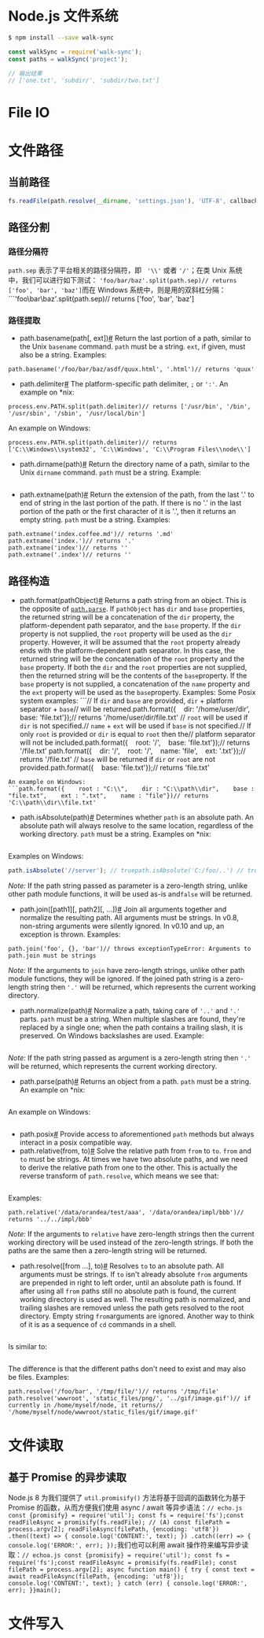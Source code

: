 # Node.js 文件系统

```sh
$ npm install --save walk-sync
```

```js
const walkSync = require('walk-sync');
const paths = walkSync('project');

// 输出结果
// ['one.txt', 'subdir/', 'subdir/two.txt']
```

# File IO

# 文件路径

## 当前路径

```js
fs.readFile(path.resolve(__dirname, 'settings.json'), 'UTF-8', callback);
```

## 路径分割

### 路径分隔符

`path.sep` 表示了平台相关的路径分隔符，即   `'\\'` 或者 `'/'`；在类 Unix 系统中，我们可以进行如下测试： `'foo/bar/baz'.split(path.sep)// returns ['foo', 'bar', 'baz']`而在 Windows 系统中，则是用的双斜杠分隔：```'foo\\bar\\baz'.split(path.sep)// returns ['foo', 'bar', 'baz']

### 路径提取

* path.basename(path[, ext])[#](https://nodejs.org/api/path.html#path_path_basename_path_ext)
  Return the last portion of a path, similar to the Unix `basename` command. `path` must be a string. `ext`, if given, must also be a string.
  Examples:

```path.basename('/foo/bar/baz/asdf/quux.html')// returns 'quux.html'
path.basename('/foo/bar/baz/asdf/quux.html', '.html')// returns 'quux'
```

* path.delimiter[#](https://nodejs.org/api/path.html#path_path_delimiter) The platform-specific path delimiter, `;` or `':'`. An example on \*nix:

```console.log(process.env.PATH)// '/usr/bin:/bin:/usr/sbin:/sbin:/usr/local/bin'
process.env.PATH.split(path.delimiter)// returns ['/usr/bin', '/bin', '/usr/sbin', '/sbin', '/usr/local/bin']
```

An example on Windows:

```console.log(process.env.PATH)// 'C:\Windows\system32;C:\Windows;C:\Program Files\node'
process.env.PATH.split(path.delimiter)// returns ['C:\\Windows\\system32', 'C:\\Windows', 'C:\\Program Files\\node\\']
```

* path.dirname(path)[#](https://nodejs.org/api/path.html#path_path_dirname_path) Return the directory name of a path, similar to the Unix `dirname` command. `path` must be a string. Example:

```path.dirname('/foo/bar/baz/asdf/quux')// returns '/foo/bar/baz/asdf'

```

* path.extname(path)[#](https://nodejs.org/api/path.html#path_path_extname_path) Return the extension of the path, from the last '.' to end of string in the last portion of the path. If there is no '.' in the last portion of the path or the first character of it is '.', then it returns an empty string. `path` must be a string. Examples:

```path.extname('index.html')// returns '.html'
path.extname('index.coffee.md')// returns '.md'
path.extname('index.')// returns '.'
path.extname('index')// returns ''
path.extname('.index')// returns ''
```

## 路径构造

* path.format(pathObject)[#](https://nodejs.org/api/path.html#path_path_format_pathobject) Returns a path string from an object. This is the opposite of [`path.parse`](https://nodejs.org/api/path.html#path_path_parse_path). If `pathObject` has `dir` and `base` properties, the returned string will be a concatenation of the `dir` property, the platform-dependent path separator, and the `base` property. If the `dir` property is not supplied, the `root` property will be used as the `dir` property. However, it will be assumed that the `root` property already ends with the platform-dependent path separator. In this case, the returned string will be the concatenation of the `root` property and the `base` property. If both the `dir` and the `root` properties are not supplied, then the returned string will be the contents of the `base`property. If the `base` property is not supplied, a concatenation of the `name` property and the `ext` property will be used as the `base`property. Examples: Some Posix system examples: ```// If `dir` and `base` are provided, `dir` + platform separator + `base`// will be returned.path.format({    dir: '/home/user/dir',    base: 'file.txt'});// returns '/home/user/dir/file.txt' // `root` will be used if `dir` is not specified.// `name` + `ext` will be used if `base` is not specified.// If only `root` is provided or `dir` is equal to `root` then the// platform separator will not be included.path.format({    root: '/',    base: 'file.txt'});// returns '/file.txt' path.format({    dir: '/',    root: '/',    name: 'file',    ext: '.txt'});// returns '/file.txt' // `base` will be returned if `dir` or `root` are not provided.path.format({    base: 'file.txt'});// returns 'file.txt'

````
An example on Windows:
```path.format({    root : "C:\\",    dir : "C:\\path\\dir",    base : "file.txt",    ext : ".txt",    name : "file"})// returns 'C:\\path\\dir\\file.txt'
````

* path.isAbsolute(path)[#](https://nodejs.org/api/path.html#path_path_isabsolute_path) Determines whether `path` is an absolute path. An absolute path will always resolve to the same location, regardless of the working directory. `path` must be a string. Examples on \*nix:

```path.isAbsolute('/foo/bar') // truepath.isAbsolute('/baz/..')  // truepath.isAbsolute('qux/')     // falsepath.isAbsolute('.')        // false

```

Examples on Windows:

```js
path.isAbsolute('//server'); // truepath.isAbsolute('C:/foo/..') // truepath.isAbsolute('bar\baz')  // falsepath.isAbsolute('.')         // false
```

_Note:_ If the path string passed as parameter is a zero-length string, unlike other path module functions, it will be used as-is and`false` will be returned.

* path.join([path1][, path2][, ...])[#](https://nodejs.org/api/path.html#path_path_join_path1_path2) Join all arguments together and normalize the resulting path. All arguments must be strings. In v0.8, non-string arguments were silently ignored. In v0.10 and up, an exception is thrown. Examples:

```path.join('/foo', 'bar', 'baz/asdf', 'quux', '..')// returns '/foo/bar/baz/asdf'
path.join('foo', {}, 'bar')// throws exceptionTypeError: Arguments to path.join must be strings
```

_Note:_ If the arguments to `join` have zero-length strings, unlike other path module functions, they will be ignored. If the joined path string is a zero-length string then `'.'` will be returned, which represents the current working directory.

* path.normalize(path)[#](https://nodejs.org/api/path.html#path_path_normalize_path) Normalize a path, taking care of `'..'` and `'.'` parts. `path` must be a string. When multiple slashes are found, they're replaced by a single one; when the path contains a trailing slash, it is preserved. On Windows backslashes are used. Example:

```path.normalize('/foo/bar//baz/asdf/quux/..')// returns '/foo/bar/baz/asdf'

```

_Note:_ If the path string passed as argument is a zero-length string then `'.'` will be returned, which represents the current working directory.

* path.parse(path)[#](https://nodejs.org/api/path.html#path_path_parse_path) Returns an object from a path. `path` must be a string. An example on \*nix:

```path.parse('/home/user/dir/file.txt')// returns// {//    root : "/",//    dir : "/home/user/dir",//    base : "file.txt",//    ext : ".txt",//    name : "file"// }

```

An example on Windows:

```path.parse('C:\path\dir\index.html')// returns// {//    root : "C:",//    dir : "C:\path\dir",//    base : "index.html",//    ext : ".html",//    name : "index"// }

```

* path.posix[#](https://nodejs.org/api/path.html#path_path_posix) Provide access to aforementioned `path` methods but always interact in a posix compatible way.
* path.relative(from, to)[#](https://nodejs.org/api/path.html#path_path_relative_from_to) Solve the relative path from `from` to `to`. `from` and `to` must be strings. At times we have two absolute paths, and we need to derive the relative path from one to the other. This is actually the reverse transform of `path.resolve`, which means we see that:

```path.resolve(from, path.relative(from, to)) == path.resolve(to)

```

Examples:

```path.relative('C:\orandea\test\aaa', 'C:\orandea\impl\bbb')// returns '....\impl\bbb'
path.relative('/data/orandea/test/aaa', '/data/orandea/impl/bbb')// returns '../../impl/bbb'
```

_Note:_ If the arguments to `relative` have zero-length strings then the current working directory will be used instead of the zero-length strings. If both the paths are the same then a zero-length string will be returned.

* path.resolve([from ...], to)[#](https://nodejs.org/api/path.html#path_path_resolve_from_to) Resolves `to` to an absolute path. All arguments must be strings. If `to` isn't already absolute `from` arguments are prepended in right to left order, until an absolute path is found. If after using all `from` paths still no absolute path is found, the current working directory is used as well. The resulting path is normalized, and trailing slashes are removed unless the path gets resolved to the root directory. Empty string `from`arguments are ignored. Another way to think of it is as a sequence of `cd` commands in a shell.

```path.resolve('foo/bar', '/tmp/file/', '..', 'a/../subfile')

```

Is similar to:

```cd foo/barcd /tmp/file/cd ..cd a/../subfilepwd

```

The difference is that the different paths don't need to exist and may also be files. Examples:

```path.resolve('/foo/bar', './baz')// returns '/foo/bar/baz'
path.resolve('/foo/bar', '/tmp/file/')// returns '/tmp/file'
path.resolve('wwwroot', 'static_files/png/', '../gif/image.gif')// if currently in /home/myself/node, it returns// '/home/myself/node/wwwroot/static_files/gif/image.gif'
```

# 文件读取

## 基于 Promise 的异步读取

Node.js 8 为我们提供了 `util.promisify()` 方法将基于回调的函数转化为基于 Promise 的函数，从而方便我们使用 async / await 等异步语法：`// echo.js const {promisify} = require('util'); const fs = require('fs');const readFileAsync = promisify(fs.readFile); // (A) const filePath = process.argv[2]; readFileAsync(filePath, {encoding: 'utf8'}) .then((text) => { console.log('CONTENT:', text); }) .catch((err) => { console.log('ERROR:', err); });`我们也可以利用 await 操作符来编写异步读取：`// echoa.js const {promisify} = require('util'); const fs = require('fs');const readFileAsync = promisify(fs.readFile); const filePath = process.argv[2]; async function main() { try { const text = await readFileAsync(filePath, {encoding: 'utf8'}); console.log('CONTENT:', text); } catch (err) { console.log('ERROR:', err); }}main();`

# 文件写入
